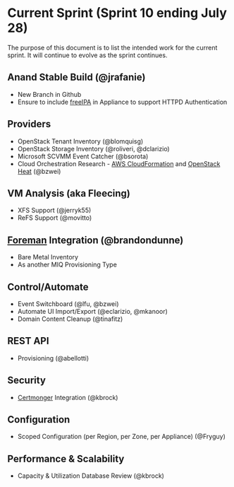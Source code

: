 # Current Sprint (Sprint 10 ending July 28)

The purpose of this document is to list the intended work for the current sprint.  It will continue to evolve as the sprint continues.

## Anand Stable Build (@jrafanie)
* New Branch in Github
* Ensure to include [freeIPA](http://www.freeipa.org/page/Main_Page) in Appliance to support HTTPD Authentication

## Providers
* OpenStack Tenant Inventory (@blomquisg)
* OpenStack Storage Inventory (@roliveri, @dclarizio)
* Microsoft SCVMM Event Catcher (@bsorota)
* Cloud Orchestration Research - [AWS CloudFormation](http://aws.amazon.com/cloudformation/) and [OpenStack Heat](https://wiki.openstack.org/wiki/Heat) (@bzwei)

## VM Analysis (aka Fleecing)
* XFS Support (@jerryk55)
* ReFS Support (@movitto)

## [Foreman](http://theforeman.org) Integration (@brandondunne)
* Bare Metal Inventory
* As another MIQ Provisioning Type

## Control/Automate
* Event Switchboard (@lfu, @bzwei)
* Automate UI Import/Export (@eclarizio, @mkanoor)
* Domain Content Cleanup (@tinafitz)

## REST API
* Provisioning (@abellotti)

## Security
* [Certmonger](http://www.freeipa.org/page/Certmonger) Integration (@kbrock)

## Configuration
* Scoped Configuration (per Region, per Zone, per Appliance) (@Fryguy)

## Performance & Scalability
* Capacity & Utilization Database Review (@kbrock)
